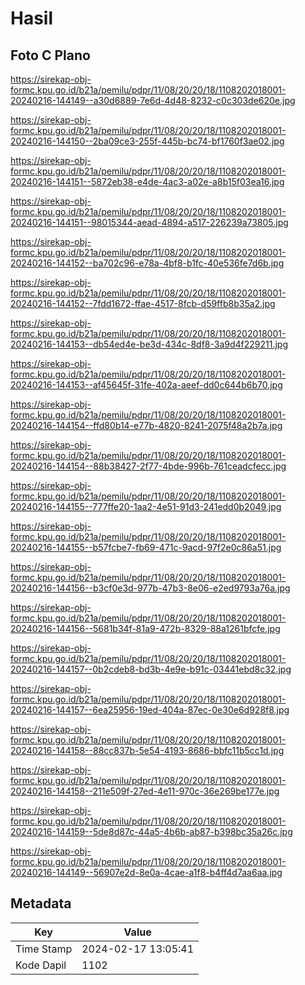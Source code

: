 # Hasil

## Foto C Plano

https://sirekap-obj-formc.kpu.go.id/b21a/pemilu/pdpr/11/08/20/20/18/1108202018001-20240216-144149--a30d6889-7e6d-4d48-8232-c0c303de620e.jpg

https://sirekap-obj-formc.kpu.go.id/b21a/pemilu/pdpr/11/08/20/20/18/1108202018001-20240216-144150--2ba09ce3-255f-445b-bc74-bf1760f3ae02.jpg

https://sirekap-obj-formc.kpu.go.id/b21a/pemilu/pdpr/11/08/20/20/18/1108202018001-20240216-144151--5872eb38-e4de-4ac3-a02e-a8b15f03ea16.jpg

https://sirekap-obj-formc.kpu.go.id/b21a/pemilu/pdpr/11/08/20/20/18/1108202018001-20240216-144151--98015344-aead-4894-a517-226239a73805.jpg

https://sirekap-obj-formc.kpu.go.id/b21a/pemilu/pdpr/11/08/20/20/18/1108202018001-20240216-144152--ba702c96-e78a-4bf8-b1fc-40e536fe7d6b.jpg

https://sirekap-obj-formc.kpu.go.id/b21a/pemilu/pdpr/11/08/20/20/18/1108202018001-20240216-144152--7fdd1672-ffae-4517-8fcb-d59ffb8b35a2.jpg

https://sirekap-obj-formc.kpu.go.id/b21a/pemilu/pdpr/11/08/20/20/18/1108202018001-20240216-144153--db54ed4e-be3d-434c-8df8-3a9d4f229211.jpg

https://sirekap-obj-formc.kpu.go.id/b21a/pemilu/pdpr/11/08/20/20/18/1108202018001-20240216-144153--af45645f-31fe-402a-aeef-dd0c644b6b70.jpg

https://sirekap-obj-formc.kpu.go.id/b21a/pemilu/pdpr/11/08/20/20/18/1108202018001-20240216-144154--ffd80b14-e77b-4820-8241-2075f48a2b7a.jpg

https://sirekap-obj-formc.kpu.go.id/b21a/pemilu/pdpr/11/08/20/20/18/1108202018001-20240216-144154--88b38427-2f77-4bde-996b-761ceadcfecc.jpg

https://sirekap-obj-formc.kpu.go.id/b21a/pemilu/pdpr/11/08/20/20/18/1108202018001-20240216-144155--777ffe20-1aa2-4e51-91d3-241edd0b2049.jpg

https://sirekap-obj-formc.kpu.go.id/b21a/pemilu/pdpr/11/08/20/20/18/1108202018001-20240216-144155--b57fcbe7-fb69-471c-9acd-97f2e0c86a51.jpg

https://sirekap-obj-formc.kpu.go.id/b21a/pemilu/pdpr/11/08/20/20/18/1108202018001-20240216-144156--b3cf0e3d-977b-47b3-8e06-e2ed9793a76a.jpg

https://sirekap-obj-formc.kpu.go.id/b21a/pemilu/pdpr/11/08/20/20/18/1108202018001-20240216-144156--5681b34f-81a9-472b-8329-88a1261bfcfe.jpg

https://sirekap-obj-formc.kpu.go.id/b21a/pemilu/pdpr/11/08/20/20/18/1108202018001-20240216-144157--0b2cdeb8-bd3b-4e9e-b91c-03441ebd8c32.jpg

https://sirekap-obj-formc.kpu.go.id/b21a/pemilu/pdpr/11/08/20/20/18/1108202018001-20240216-144157--6ea25956-19ed-404a-87ec-0e30e6d928f8.jpg

https://sirekap-obj-formc.kpu.go.id/b21a/pemilu/pdpr/11/08/20/20/18/1108202018001-20240216-144158--88cc837b-5e54-4193-8686-bbfc11b5cc1d.jpg

https://sirekap-obj-formc.kpu.go.id/b21a/pemilu/pdpr/11/08/20/20/18/1108202018001-20240216-144158--211e509f-27ed-4e11-970c-36e269be177e.jpg

https://sirekap-obj-formc.kpu.go.id/b21a/pemilu/pdpr/11/08/20/20/18/1108202018001-20240216-144159--5de8d87c-44a5-4b6b-ab87-b398bc35a26c.jpg

https://sirekap-obj-formc.kpu.go.id/b21a/pemilu/pdpr/11/08/20/20/18/1108202018001-20240216-144149--56907e2d-8e0a-4cae-a1f8-b4ff4d7aa6aa.jpg


## Metadata

| Key        | Value               |
| ---------- | ------------------- |
| Time Stamp | 2024-02-17 13:05:41 |
| Kode Dapil | 1102                |



